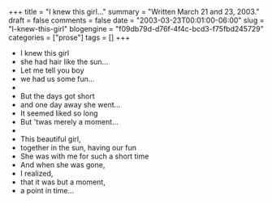 +++
title = "I knew this girl..."
summary = "Written March 21 and 23, 2003."
draft = false
comments = false
date = "2003-03-23T00:01:00-06:00"
slug = "I-knew-this-girl"
blogengine = "f09db79d-d76f-4f4c-bcd3-f75fbd245729"
categories = ["prose"]
tags = []
+++

<ul>
	<li>I knew this girl</li>
	<li>she had hair like the sun...</li>
	<li>Let me tell you boy</li>
	<li>we had us some fun...</li>
	<li>&nbsp;</li>
	<li>But the days got short</li>
	<li>and one day away she went...</li>
	<li>It seemed liked so long</li>
	<li>But &#39;twas merely a moment...</li>
	<li>&nbsp;</li>
	<li>This beautiful girl,</li>
	<li>together in the sun, having our fun</li>
	<li>She was with me for such a short time</li>
	<li>And when she was gone,</li>
	<li>I realized,</li>
	<li>that it was but a moment,</li>
	<li>a point in time...</li>
</ul>

